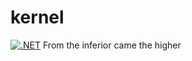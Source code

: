 # kernel
[![.NET](https://github.com/Ardumine/kernel/actions/workflows/dotnet.yml/badge.svg)](https://github.com/Ardumine/kernel/actions/workflows/dotnet.yml)
From the inferior came the higher
